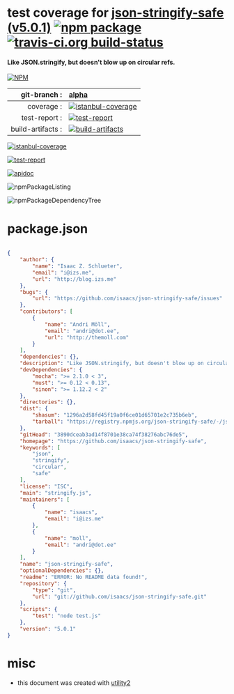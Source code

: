 # test coverage for  [json-stringify-safe (v5.0.1)](https://github.com/isaacs/json-stringify-safe)  [![npm package](https://img.shields.io/npm/v/npmtest-json-stringify-safe.svg?style=flat-square)](https://www.npmjs.org/package/npmtest-json-stringify-safe) [![travis-ci.org build-status](https://api.travis-ci.org/npmtest/node-npmtest-json-stringify-safe.svg)](https://travis-ci.org/npmtest/node-npmtest-json-stringify-safe)
#### Like JSON.stringify, but doesn't blow up on circular refs.

[![NPM](https://nodei.co/npm/json-stringify-safe.png?downloads=true)](https://www.npmjs.com/package/json-stringify-safe)

| git-branch : | [alpha](https://github.com/npmtest/node-npmtest-json-stringify-safe/tree/alpha)|
|--:|:--|
| coverage : | [![istanbul-coverage](https://npmtest.github.io/node-npmtest-json-stringify-safe/build/coverage.badge.svg)](https://npmtest.github.io/node-npmtest-json-stringify-safe/build/coverage.html/index.html)|
| test-report : | [![test-report](https://npmtest.github.io/node-npmtest-json-stringify-safe/build/test-report.badge.svg)](https://npmtest.github.io/node-npmtest-json-stringify-safe/build/test-report.html)|
| build-artifacts : | [![build-artifacts](https://npmtest.github.io/node-npmtest-json-stringify-safe/glyphicons_144_folder_open.png)](https://github.com/npmtest/node-npmtest-json-stringify-safe/tree/gh-pages/build)|

[![istanbul-coverage](https://npmtest.github.io/node-npmtest-json-stringify-safe/build/screenCapture.buildCustomOrg.browser.coverage.html.png)](https://npmtest.github.io/node-npmtest-json-stringify-safe/build/coverage.html/index.html)

[![test-report](https://npmtest.github.io/node-npmtest-json-stringify-safe/build/screenCapture.buildCustomOrg.browser.%252Fhome%252Ftravis%252Fbuild%252Fnpmtest%252Fnode-npmtest-json-stringify-safe%252Ftmp%252Fbuild%252Ftest-report.html.png)](https://npmtest.github.io/node-npmtest-json-stringify-safe/build/test-report.html)

[![apidoc](https://npmdoc.github.io/node-npmdoc-json-stringify-safe/build/screenCapture.buildApidoc.browser.%252Fhome%252Ftravis%252Fbuild%252Fnpmdoc%252Fnode-npmdoc-json-stringify-safe%252Ftmp%252Fbuild%252Fapidoc.html.png)](https://npmdoc.github.io/node-npmdoc-json-stringify-safe/build/apidoc.html)

![npmPackageListing](https://npmtest.github.io/node-npmtest-json-stringify-safe/build/screenCapture.npmPackageListing.svg)

![npmPackageDependencyTree](https://npmtest.github.io/node-npmtest-json-stringify-safe/build/screenCapture.npmPackageDependencyTree.svg)



# package.json

```json

{
    "author": {
        "name": "Isaac Z. Schlueter",
        "email": "i@izs.me",
        "url": "http://blog.izs.me"
    },
    "bugs": {
        "url": "https://github.com/isaacs/json-stringify-safe/issues"
    },
    "contributors": [
        {
            "name": "Andri Möll",
            "email": "andri@dot.ee",
            "url": "http://themoll.com"
        }
    ],
    "dependencies": {},
    "description": "Like JSON.stringify, but doesn't blow up on circular refs.",
    "devDependencies": {
        "mocha": ">= 2.1.0 < 3",
        "must": ">= 0.12 < 0.13",
        "sinon": ">= 1.12.2 < 2"
    },
    "directories": {},
    "dist": {
        "shasum": "1296a2d58fd45f19a0f6ce01d65701e2c735b6eb",
        "tarball": "https://registry.npmjs.org/json-stringify-safe/-/json-stringify-safe-5.0.1.tgz"
    },
    "gitHead": "3890dceab3ad14f8701e38ca74f38276abc76de5",
    "homepage": "https://github.com/isaacs/json-stringify-safe",
    "keywords": [
        "json",
        "stringify",
        "circular",
        "safe"
    ],
    "license": "ISC",
    "main": "stringify.js",
    "maintainers": [
        {
            "name": "isaacs",
            "email": "i@izs.me"
        },
        {
            "name": "moll",
            "email": "andri@dot.ee"
        }
    ],
    "name": "json-stringify-safe",
    "optionalDependencies": {},
    "readme": "ERROR: No README data found!",
    "repository": {
        "type": "git",
        "url": "git://github.com/isaacs/json-stringify-safe.git"
    },
    "scripts": {
        "test": "node test.js"
    },
    "version": "5.0.1"
}
```



# misc
- this document was created with [utility2](https://github.com/kaizhu256/node-utility2)
